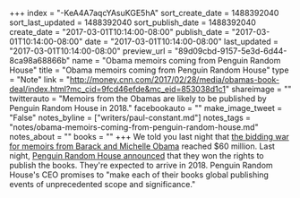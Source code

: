 +++
index = "-KeA4A7aqcYAsuKGE5hA"
sort_create_date = 1488392040
sort_last_updated = 1488392040
sort_publish_date = 1488392040
create_date = "2017-03-01T10:14:00-08:00"
publish_date = "2017-03-01T10:14:00-08:00"
date = "2017-03-01T10:14:00-08:00"
last_updated = "2017-03-01T10:14:00-08:00"
preview_url = "89d09cbd-9157-5e3d-6d44-8ca98a68866b"
name = "Obama memoirs coming from Penguin Random House"
title = "Obama memoirs coming from Penguin Random House"
type = "Note"
link = "http://money.cnn.com/2017/02/28/media/obamas-book-deal/index.html?mc_cid=9fcd46efde&mc_eid=853038d1c1"
shareimage = ""
twitterauto = "Memoirs from the Obamas are likely to be published by Penguin Random House in 2018."
facebookauto = ""
make_image_tweet = "False"
notes_byline = ["writers/paul-constant.md"]
notes_tags = "notes/obama-memoirs-coming-from-penguin-random-house.md"
notes_about = ""
books = ""
+++
We told you last night that [the bidding war for memoirs from Barack and Michelle Obama](http://www.seattlereviewofbooks.com/notes/2017/02/28/obama-memoirs-bidding-war-said-to-reach-60-million/) reached $60 million. Last night, [Penguin Random House announced](http://money.cnn.com/2017/02/28/media/obamas-book-deal/index.html?mc_cid=9fcd46efde&mc_eid=853038d1c1) that they won the rights to publish the books. They're expected to arrive in 2018. Penguin Random House's CEO promises to "make each of their books global publishing events of unprecedented scope and significance."
